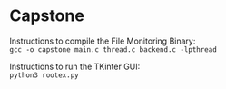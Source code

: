 # Capstone

Instructions to compile the File Monitoring Binary:  
```gcc -o capstone main.c thread.c backend.c -lpthread```

Instructions to run the TKinter GUI:       
```python3 rootex.py```
